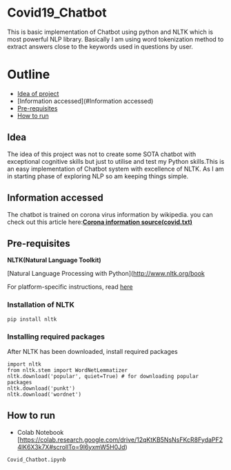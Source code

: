 # Covid19_Chatbot
This is basic implementation of Chatbot using python and NLTK which is most powerful NLP library. Basically I am using word tokenization method to extract answers close to the keywords used in questions by user.

# Outline
* [Idea of project](#Idea)
* [Information accessed](#Information accessed)
* [Pre-requisites](#pre-requisites)
* [How to run](#how-to-run)


## Idea
The idea of this project was not to create some SOTA chatbot with exceptional cognitive skills but just to utilise and test my Python skills.This is an easy implementation of Chatbot system with excellence of NLTK. As I am in starting phase of exploring NLP so am keeping things simple.

## Information accessed
The chatbot is trained on corona virus information by wikipedia. you can check out this article here:**[Corona information source(covid.txt)](https://en.wikipedia.org/wiki/Coronavirus_disease_2019)**


## Pre-requisites
**NLTK(Natural Language Toolkit)**

[Natural Language Processing with Python](http://www.nltk.org/book


For platform-specific instructions, read [here](https://www.nltk.org/install.html)

### Installation of NLTK
```
pip install nltk
```
### Installing required packages
After NLTK has been downloaded, install required packages
```
import nltk
from nltk.stem import WordNetLemmatizer
nltk.download('popular', quiet=True) # for downloading popular packages
nltk.download('punkt')
nltk.download('wordnet')
```

## How to run
* Colab Notebook [https://colab.research.google.com/drive/12qKtKB5NsNsFKcR8FydaPF24lK6X3k7X#scrollTo=9I6yxmW5H0Jd)


```
Covid_Chatbot.ipynb
